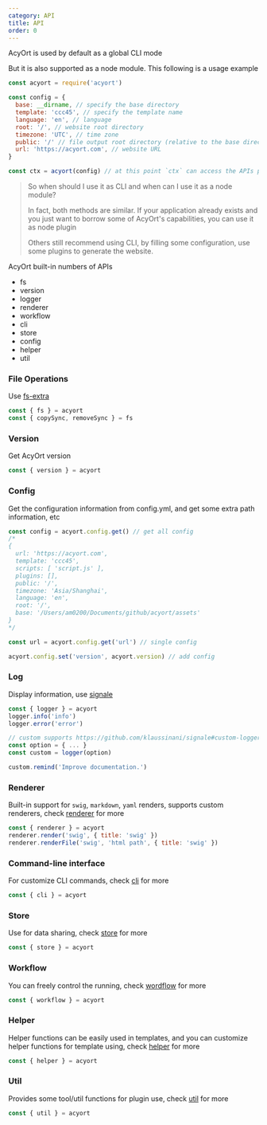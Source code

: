 ```yaml
---
category: API
title: API
order: 0
---
```


AcyOrt is used by default as a global CLI mode

But it is also supported as a node module. This following is a usage example

```js
const acyort = require('acyort')

const config = {
  base: __dirname, // specify the base directory
  template: 'ccc45', // specify the template name
  language: 'en', // language
  root: '/', // website root directory
  timezone: 'UTC', // time zone
  public: '/' // file output root directory (relative to the base directory)
  url: 'https://acyort.com', // website URL
}

const ctx = acyort(config) // at this point `ctx` can access the APIs provided by AcyOrt
```

> So when should I use it as CLI and when can I use it as a node module?
>
> In fact, both methods are similar. If your application already exists and you just want to borrow some of AcyOrt's capabilities, you can use it as node plugin
>
> Others still recommend using CLI, by filling some configuration, use some plugins to generate the website.

AcyOrt built-in numbers of APIs

- fs
- version
- logger
- renderer
- workflow
- cli
- store
- config
- helper
- util

### File Operations

Use [fs-extra](https://github.com/jprichardson/node-fs-extra)

```js
const { fs } = acyort
const { copySync, removeSync } = fs
```

### Version

Get AcyOrt version

```js
const { version } = acyort
```

### Config

Get the configuration information from config.yml, and get some extra path information, etc

```js
const config = acyort.config.get() // get all config
/*
{
  url: 'https://acyort.com',
  template: 'ccc45',
  scripts: [ 'script.js' ],
  plugins: [],
  public: '/',
  timezone: 'Asia/Shanghai',
  language: 'en',
  root: '/',
  base: '/Users/am0200/Documents/github/acyort/assets'
}
*/

const url = acyort.config.get('url') // single config

acyort.config.set('version', acyort.version) // add config
```

### Log

Display information, use [signale](https://github.com/klaussinani/signale)

```js
const { logger } = acyort
logger.info('info')
logger.error('error')

// custom supports https://github.com/klaussinani/signale#custom-loggers
const option = { ... }
const custom = logger(option)

custom.remind('Improve documentation.')
```

### Renderer

Built-in support for `swig`, `markdown`, `yaml` renders, supports custom renderers, check [renderer](/api/renderer/) for more

```js
const { renderer } = acyort
renderer.render('swig', { title: 'swig' })
renderer.renderFile('swig', 'html path', { title: 'swig' })
```

### Command-line interface

For customize CLI commands, check [cli](/api/cli/) for more

```js
const { cli } = acyort
```

### Store

Use for data sharing, check [store](/api/store/) for more

```js
const { store } = acyort
```

### Workflow

You can freely control the running, check [wordflow](/api/wordflow/) for more

```js
const { workflow } = acyort
```

### Helper

Helper functions can be easily used in templates, and you can customize helper functions for template using, check [helper](/api/helper/) for more

```js
const { helper } = acyort
```

### Util

Provides some tool/util functions for plugin use, check [util](/api/util) for more

```js
const { util } = acyort
```
